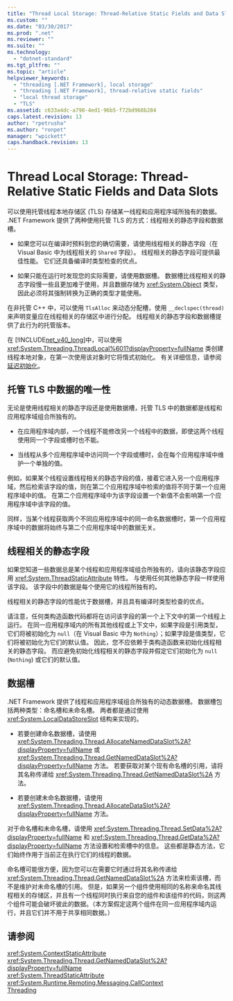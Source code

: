 ```yaml
---
title: "Thread Local Storage: Thread-Relative Static Fields and Data Slots | Microsoft Docs"
ms.custom: ""
ms.date: "03/30/2017"
ms.prod: ".net"
ms.reviewer: ""
ms.suite: ""
ms.technology: 
  - "dotnet-standard"
ms.tgt_pltfrm: ""
ms.topic: "article"
helpviewer_keywords: 
  - "threading [.NET Framework], local storage"
  - "threading [.NET Framework], thread-relative static fields"
  - "local thread storage"
  - "TLS"
ms.assetid: c633a4dc-a790-4ed1-96b5-f72bd968b284
caps.latest.revision: 13
author: "rpetrusha"
ms.author: "ronpet"
manager: "wpickett"
caps.handback.revision: 13
---
```

# Thread Local Storage: Thread-Relative Static Fields and Data Slots
可以使用托管线程本地存储区 \(TLS\) 存储某一线程和应用程序域所独有的数据。  .NET Framework 提供了两种使用托管 TLS 的方式：线程相关的静态字段和数据槽。  
  
-   如果您可以在编译时预料到您的确切需要，请使用线程相关的静态字段（在 Visual Basic 中为线程相关的 `Shared` 字段）。  线程相关的静态字段可提供最佳性能。  它们还具备编译时类型检查的优点。  
  
-   如果只能在运行时发现您的实际需要，请使用数据槽。  数据槽比线程相关的静态字段慢一些且更加难于使用，并且数据存储为 <xref:System.Object> 类型，因此必须将其强制转换为正确的类型才能使用。  
  
 在非托管 C\+\+ 中，可以使用 `TlsAlloc` 来动态分配槽，使用 `__declspec(thread)` 来声明变量应在线程相关的存储区中进行分配。  线程相关的静态字段和数据槽提供了此行为的托管版本。  
  
 在 [!INCLUDE[net_v40_long](../../../includes/net-v40-long-md.md)]中，可以使用 <xref:System.Threading.ThreadLocal%601?displayProperty=fullName> 类创建线程本地对象，在第一次使用该对象时它将惰式初始化。  有关详细信息，请参阅[延迟初始化](../../../docs/framework/performance/lazy-initialization.md)。  
  
## 托管 TLS 中数据的唯一性  
 无论是使用线程相关的静态字段还是使用数据槽，托管 TLS 中的数据都是线程和应用程序域组合所独有的。  
  
-   在应用程序域内部，一个线程不能修改另一个线程中的数据，即使这两个线程使用同一个字段或槽时也不能。  
  
-   当线程从多个应用程序域中访问同一个字段或槽时，会在每个应用程序域中维护一个单独的值。  
  
 例如，如果某个线程设置线程相关的静态字段的值，接着它进入另一个应用程序域，然后检索该字段的值，则在第二个应用程序域中检索的值将不同于第一个应用程序域中的值。  在第二个应用程序域中为该字段设置一个新值不会影响第一个应用程序域中该字段的值。  
  
 同样，当某个线程获取两个不同应用程序域中的同一命名数据槽时，第一个应用程序域中的数据将始终与第二个应用程序域中的数据无关。  
  
## 线程相关的静态字段  
 如果您知道一些数据总是某个线程和应用程序域组合所独有的，请向该静态字段应用 <xref:System.ThreadStaticAttribute> 特性。  与使用任何其他静态字段一样使用该字段。  该字段中的数据是每个使用它的线程所独有的。  
  
 线程相关的静态字段的性能优于数据槽，并且具有编译时类型检查的优点。  
  
 请注意，任何类构造函数代码都将在访问该字段的第一个上下文中的第一个线程上运行。  在同一应用程序域内的所有其他线程或上下文中，如果字段是引用类型，它们将被初始化为 `null`（在 Visual Basic 中为 `Nothing`）；如果字段是值类型，它们将被初始化为它们的默认值。  因此，您不应依赖于类构造函数来初始化线程相关的静态字段。  而应避免初始化线程相关的静态字段并假定它们初始化为 `null` \(`Nothing`\) 或它们的默认值。  
  
## 数据槽  
 .NET Framework 提供了线程和应用程序域组合所独有的动态数据槽。  数据槽包括两种类型：命名槽和未命名槽。  两者都是通过使用 <xref:System.LocalDataStoreSlot> 结构来实现的。  
  
-   若要创建命名数据槽，请使用 <xref:System.Threading.Thread.AllocateNamedDataSlot%2A?displayProperty=fullName> 或 <xref:System.Threading.Thread.GetNamedDataSlot%2A?displayProperty=fullName> 方法。  若要获取对某个现有命名槽的引用，请将其名称传递给 <xref:System.Threading.Thread.GetNamedDataSlot%2A> 方法。  
  
-   若要创建未命名数据槽，请使用 <xref:System.Threading.Thread.AllocateDataSlot%2A?displayProperty=fullName> 方法。  
  
 对于命名槽和未命名槽，请使用 <xref:System.Threading.Thread.SetData%2A?displayProperty=fullName> 和 <xref:System.Threading.Thread.GetData%2A?displayProperty=fullName> 方法设置和检索槽中的信息。  这些都是静态方法，它们始终作用于当前正在执行它们的线程的数据。  
  
 命名槽可能很方便，因为您可以在需要它时通过将其名称传递给 <xref:System.Threading.Thread.GetNamedDataSlot%2A> 方法来检索该槽，而不是维护对未命名槽的引用。  但是，如果另一个组件使用相同的名称来命名其线程相关的存储区，并且有一个线程同时执行来自您的组件和该组件的代码，则这两个组件可能会破坏彼此的数据。（本方案假定这两个组件在同一应用程序域内运行，并且它们并不用于共享相同数据。）  
  
## 请参阅  
 <xref:System.ContextStaticAttribute>   
 <xref:System.Threading.Thread.GetNamedDataSlot%2A?displayProperty=fullName>   
 <xref:System.ThreadStaticAttribute>   
 <xref:System.Runtime.Remoting.Messaging.CallContext>   
 [Threading](../../../docs/standard/threading/index.md)